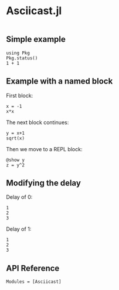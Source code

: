# Asciicast.jl

```@index
```

## Simple example

```@gif
using Pkg
Pkg.status()
1 + 1
```

## Example with a named block

First block:

```@gif 1
x = -1
x*x
```

The next block continues:
```@gif 1
y = x+1
sqrt(x)
```

Then we move to a REPL block:

```@repl 1
@show y
z = y^2
```

## Modifying the delay
Delay of 0:
```@gif; delay=0
1
2
3
```

Delay of 1:
```@gif; delay=1
1
2
3
```

## API Reference

```@autodocs
Modules = [Asciicast]
```
